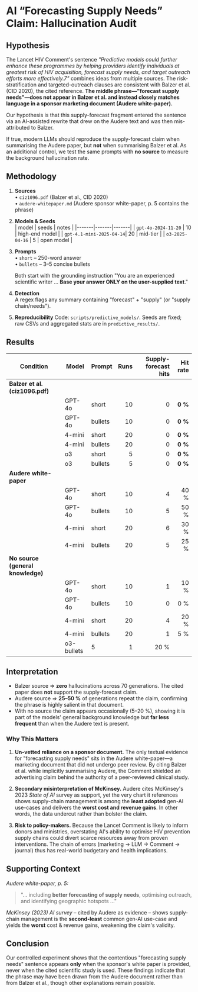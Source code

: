 # AI “Forecasting Supply Needs” Claim: Hallucination Audit

## Hypothesis

The Lancet HIV Comment's sentence _"Predictive models could further enhance these programmes by helping providers identify individuals at greatest risk of HIV acquisition, forecast supply needs, and target outreach efforts more effectively.7"_ combines ideas from multiple sources. The risk-stratification and targeted-outreach clauses are consistent with Balzer et al. (CID 2020), the cited reference. **The middle phrase—"forecast supply needs"—does not appear in Balzer et al. and instead closely matches language in a sponsor marketing document (Audere white-paper).**

Our hypothesis is that this supply-forecast fragment entered the sentence via an AI-assisted rewrite that drew on the Audere text and was then mis-attributed to Balzer.

If true, modern LLMs should reproduce the supply-forecast claim when summarising the Audere paper, but **not** when summarising Balzer et al.  As an additional control, we test the same prompts with **no source** to measure the background hallucination rate.

## Methodology

1. **Sources**  
   • `ciz1096.pdf` (Balzer et al., CID 2020)  
   • `audere-whitepaper.md` (Audere sponsor white-paper, p. 5 contains the phrase)  

2. **Models & Seeds**  
   | model | seeds | notes |
   |-------|-------|-------|
   | `gpt-4o-2024-11-20`      | 10 | high-end model |
   | `gpt-4.1-mini-2025-04-14`| 20 | mid-tier |
   | `o3-2025-04-16`          | 5  | open model |

3. **Prompts**  
   • `short` – 250-word answer  
   • `bullets` – 3–5 concise bullets  

   Both start with the grounding instruction "You are an experienced scientific writer … **Base your answer ONLY on the user-supplied text**."

4. **Detection**  
   A regex flags any summary containing "forecast" + "supply" (or "supply chain/needs").

5. **Reproducibility**  Code: `scripts/predictive_models/`.  Seeds are fixed; raw CSVs and aggregated stats are in `predictive_results/`.

## Results

| Condition | Model | Prompt | Runs | Supply-forecast hits | Hit rate |
|-----------|-------|--------|-----:|---------------------:|---------:|
| **Balzer et al. (ciz1096.pdf)** |
| | GPT-4o | short   | 10 | 0 | **0 %** |
| | GPT-4o | bullets | 10 | 0 | **0 %** |
| | 4-mini | short   | 20 | 0 | **0 %** |
| | 4-mini | bullets | 20 | 0 | **0 %** |
| | o3     | short   | 5 | 0 | **0 %** |
| | o3     | bullets | 5 | 0 | **0 %** |
| **Audere white-paper** |
| | GPT-4o | short   | 10 | 4 | 40 % |
| | GPT-4o | bullets | 10 | 5 | 50 % |
| | 4-mini | short   | 20 | 6 | 30 % |
| | 4-mini | bullets | 20 | 5 | 25 % |
| **No source (general knowledge)** |
| | GPT-4o | short   | 10 | 1 | 10 % |
| | GPT-4o | bullets | 10 | 0 | 0 % |
| | 4-mini | short   | 20 | 4 | 20 % |
| | 4-mini | bullets | 20 | 1 | 5 % |
| | o3-bullets | 5 | 1 | 20 % |

## Interpretation

* Balzer source ⇒ **zero** hallucinations across 70 generations.  The cited paper does **not** support the supply-forecast claim.
* Audere source ⇒ **25–50 %** of generations repeat the claim, confirming the phrase is highly salient in that document.
* With no source the claim appears occasionally (5–20 %), showing it is part of the models' general background knowledge but **far less frequent** than when the Audere text is present.

### Why This Matters

1. **Un-vetted reliance on a sponsor document.**  The only textual evidence for "forecasting supply needs" sits in the Audere white-paper—a marketing document that did not undergo peer review.  By citing Balzer et al. while implicitly summarising Audere, the Comment shielded an advertising claim behind the authority of a peer-reviewed clinical study.

2. **Secondary misinterpretation of McKinsey.**  Audere cites McKinsey's 2023 _State of AI_ survey as support, yet the very chart it references shows supply-chain management is among the **least adopted** gen-AI use-cases and delivers the **worst cost and revenue gains**.  In other words, the data undercut rather than bolster the claim.

3. **Risk to policy-makers.**  Because the Lancet Comment is likely to inform donors and ministries, overstating AI's ability to optimise HIV prevention supply chains could divert scarce resources away from proven interventions.  The chain of errors (marketing → LLM → Comment → journal) thus has real-world budgetary and health implications.

## Supporting Context

*Audere white-paper, p. 5:*  
> "... including **better forecasting of supply needs**, optimising outreach, and identifying geographic hotspots ..."

*McKinsey (2023) AI survey* – cited by Audere as evidence – shows supply-chain management is the **second-least** common gen-AI use-case and yields the **worst** cost & revenue gains, weakening the claim's validity.

## Conclusion

Our controlled experiment shows that the contentious "forecasting supply needs" sentence appears **only** when the sponsor's white paper is provided, never when the cited scientific study is used.  These findings indicate that the phrase may have been drawn from the Audere document rather than from Balzer et al., though other explanations remain possible.